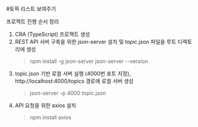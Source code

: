 #토픽 리스트 보여주기

프로젝트 진행 순서 정리

1. CRA (TypeScript) 프로젝트 생성
2. REST API 서버 구축을 위한 json-server 설치 및 topic.json 파일을 루트 디렉토리에 생성
   > npm install -g json-server
   > json-server --version
3. topic.json 기반 로컬 서버 실행 (4000번 포트 지정), http://localhost:4000/topics 경로에 로컬 서버 생성
   > json-server -p 4000 topic.json
4. API 요청을 위한 axios 설치
   > npm install axios
